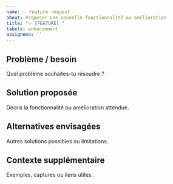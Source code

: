 ```yaml
---
name: ✨ Feature request
about: Proposer une nouvelle fonctionnalité ou amélioration
title: "✨ [FEATURE] "
labels: enhancement
assignees: ''
---
```


## Problème / besoin
Quel problème souhaites-tu résoudre ?

## Solution proposée
Décris la fonctionnalité ou amélioration attendue.

## Alternatives envisagées
Autres solutions possibles ou limitations.

## Contexte supplémentaire
Exemples, captures ou liens utiles.

